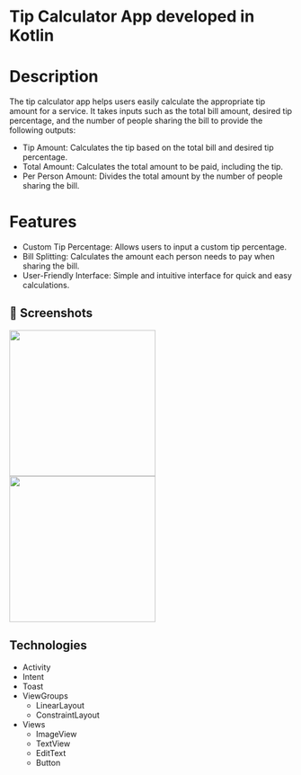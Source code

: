 # Tip Calculator App developed in Kotlin

# Description
The tip calculator app helps users easily calculate the appropriate tip amount for a service. It takes inputs such as the total bill amount, desired tip percentage, and the number of people sharing the bill to provide the following outputs:

- Tip Amount: Calculates the tip based on the total bill and desired tip percentage.
- Total Amount: Calculates the total amount to be paid, including the tip.
- Per Person Amount: Divides the total amount by the number of people sharing the bill.

# Features
- Custom Tip Percentage: Allows users to input a custom tip percentage.
- Bill Splitting: Calculates the amount each person needs to pay when sharing the bill.
- User-Friendly Interface: Simple and intuitive interface for quick and easy calculations.

## 📸 Screenshots

<img src="https://github.com/user-attachments/assets/9c19522c-193d-4ab7-9d49-4fd16f3ead50" width=260/> <img src="https://github.com/FelipeDubiella/tip_Calculator/assets/171951083/c5ab68ce-3230-40a1-a1fd-d09b7030c1fb" width=260/>

## Technologies

- Activity
- Intent
- Toast
- ViewGroups
  - LinearLayout
  - ConstraintLayout
- Views
  - ImageView
  - TextView
  - EditText
  - Button
